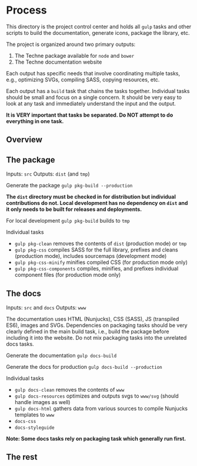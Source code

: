 # Process
This directory is the project control center and holds all `gulp` tasks and other scripts to build the documentation, generate icons, package the library, etc.

The project is organized around two primary outputs:
1. The Techne package available for `node` and `bower`
2. The Techne documentation website

Each output has specific needs that involve coordinating multiple tasks, e.g., optimizing SVGs, compiling SASS, copying resources, etc.

Each output has a `build` task that chains the tasks together. Individual tasks should be small and focus on a single concern. It should be very easy to look at any task and immediately understand the input and the output.

**It is VERY important that tasks be separated. Do NOT attempt to do everything in one task.**


## Overview



## The package
Inputs: `src`
Outputs: `dist` (and `tmp`)

Generate the package
`gulp pkg-build --production`

**The `dist` directory must be checked in for distribution but individual contributions do not. Local development has no dependency on `dist` and it only needs to be built for releases and deployments.**

For local development
`gulp pkg-build` builds to `tmp`

Individual tasks
* `gulp pkg-clean` removes the contents of `dist` (production mode) or `tmp`
* `gulp pkg-css` compiles SASS for the full library, prefixes and cleans (production mode), includes sourcemaps (development mode)
* `gulp pkg-css-minify` minifies compiled CSS (for production mode only)
* `gulp pkg-css-components` compiles, minifies, and prefixes individual component files (for production mode only)


## The docs
Inputs: `src` and `docs`
Outputs: `www`

The documentation uses HTML (Nunjucks), CSS (SASS), JS (transpiled ES6), images and SVGs. Dependencies on packaging tasks should be very clearly defined in the main build task, i.e., build the package before including it into the website. Do not mix packaging tasks into the unrelated docs tasks.

Generate the documentation
`gulp docs-build`

Generate the docs for production
`gulp docs-build --production`

Individual tasks
* `gulp docs-clean` removes the contents of `www`
* `gulp docs-resources` optimizes and outputs svgs to `www/svg` (should handle images as well)
* `gulp docs-html` gathers data from various sources to compile Nunjucks templates to `www`
* `docs-css`
* `docs-styleguide`

**Note: Some docs tasks rely on packaging task which generally run first.**


## The rest
